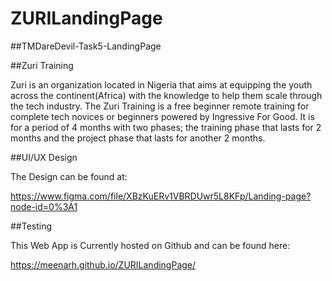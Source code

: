# ZURILandingPage

##TMDareDevil-Task5-LandingPage

##Zuri Training

Zuri is an organization located in Nigeria that aims at equipping the youth across the continent(Africa) with the knowledge to help them scale through the tech industry. The Zuri Training is a free beginner remote training for complete tech novices or beginners powered by Ingressive For Good. It is for a period of 4 months with two phases; the training phase that lasts for 2 months and the project phase that lasts for another 2 months.

##UI/UX Design

The Design can be found at:

https://www.figma.com/file/XBzKuERv1VBRDUwr5L8KFp/Landing-page?node-id=0%3A1

##Testing

This Web App is Currently hosted on Github and can be found here:

https://meenarh.github.io/ZURILandingPage/
